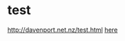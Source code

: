 test
====
http://davenport.net.nz/test.html
<a href="http://davenport.net.nz/test.html" target="_blank">here</a>

